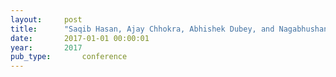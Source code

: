 ```yaml
---
layout:     post
title:      "Saqib Hasan, Ajay Chhokra, Abhishek Dubey, and Nagabhushan Mahadevanand Gabor Karsai. A simulation testbed for cascade analysis. In Innovative Smart Grid Technologies Conference (ISGT), 2017 IEEE Power & Energy Society. IEEE, 2017."
date:       2017-01-01 00:00:01
year:       2017
pub_type:       conference
---
```

